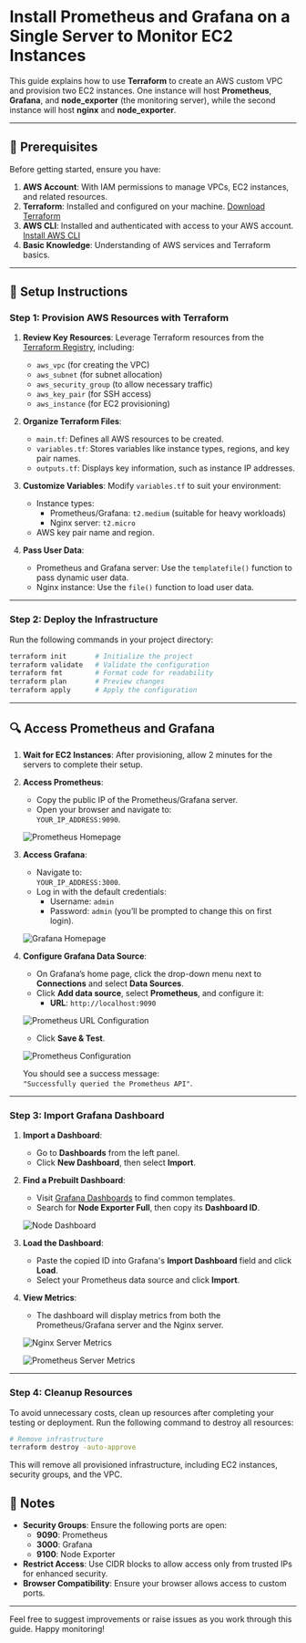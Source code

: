 # **Install Prometheus and Grafana on a Single Server to Monitor EC2 Instances**

This guide explains how to use **Terraform** to create an AWS custom VPC and provision two EC2 instances. One instance will host **Prometheus**, **Grafana**, and **node_exporter** (the monitoring server), while the second instance will host **nginx** and **node_exporter**.

---

## 🔧 **Prerequisites**

Before getting started, ensure you have:

1. **AWS Account**: With IAM permissions to manage VPCs, EC2 instances, and related resources.
2. **Terraform**: Installed and configured on your machine. [Download Terraform](https://www.terraform.io/downloads.html)
3. **AWS CLI**: Installed and authenticated with access to your AWS account. [Install AWS CLI](https://docs.aws.amazon.com/cli/latest/userguide/getting-started-install.html)
4. **Basic Knowledge**: Understanding of AWS services and Terraform basics.

---

## 🚀 **Setup Instructions**

### **Step 1: Provision AWS Resources with Terraform**

1. **Review Key Resources**:
   Leverage Terraform resources from the [Terraform Registry](https://registry.terraform.io/), including:
   - `aws_vpc` (for creating the VPC)
   - `aws_subnet` (for subnet allocation)
   - `aws_security_group` (to allow necessary traffic)
   - `aws_key_pair` (for SSH access)
   - `aws_instance` (for EC2 provisioning)

2. **Organize Terraform Files**:
   - `main.tf`: Defines all AWS resources to be created.
   - `variables.tf`: Stores variables like instance types, regions, and key pair names.
   - `outputs.tf`: Displays key information, such as instance IP addresses.

3. **Customize Variables**:
   Modify `variables.tf` to suit your environment:
   - Instance types:
     - Prometheus/Grafana: `t2.medium` (suitable for heavy workloads)
     - Nginx server: `t2.micro`
   - AWS key pair name and region.

4. **Pass User Data**:
   - Prometheus and Grafana server: Use the `templatefile()` function to pass dynamic user data.
   - Nginx instance: Use the `file()` function to load user data.

---

### **Step 2: Deploy the Infrastructure**

Run the following commands in your project directory:

```bash
terraform init       # Initialize the project
terraform validate   # Validate the configuration
terraform fmt        # Format code for readability
terraform plan       # Preview changes
terraform apply      # Apply the configuration
```

---

## 🔍 **Access Prometheus and Grafana**

1. **Wait for EC2 Instances**:
   After provisioning, allow 2 minutes for the servers to complete their setup.

2. **Access Prometheus**:
   - Copy the public IP of the Prometheus/Grafana server.
   - Open your browser and navigate to:  
     `YOUR_IP_ADDRESS:9090`.

   ![Prometheus Homepage](imgs/1.prometheus_homepage.png)

3. **Access Grafana**:
   - Navigate to:  
     `YOUR_IP_ADDRESS:3000`.
   - Log in with the default credentials:
     - Username: `admin`
     - Password: `admin` (you’ll be prompted to change this on first login).

   ![Grafana Homepage](imgs/2.grafana_homepage.png)

4. **Configure Grafana Data Source**:
   - On Grafana’s home page, click the drop-down menu next to **Connections** and select **Data Sources**.
   - Click **Add data source**, select **Prometheus**, and configure it:
     - **URL**: `http://localhost:9090`

    ![Prometheus URL Configuration](imgs/6.url_config.png)

   - Click **Save & Test**.

   ![Prometheus Configuration](imgs/3.prom_config.png)

   You should see a success message:  
   `"Successfully queried the Prometheus API"`.

---

### **Step 3: Import Grafana Dashboard**

1. **Import a Dashboard**:
   - Go to **Dashboards** from the left panel.
   - Click **New Dashboard**, then select **Import**.

2. **Find a Prebuilt Dashboard**:
   - Visit [Grafana Dashboards](https://grafana.com/dashboards) to find common templates.
   - Search for **Node Exporter Full**, then copy its **Dashboard ID**.

   ![Node Dashboard](imgs/7.node_dashboard.png)

3. **Load the Dashboard**:
   - Paste the copied ID into Grafana's **Import Dashboard** field and click **Load**.
   - Select your Prometheus data source and click **Import**.

4. **View Metrics**:
   - The dashboard will display metrics from both the Prometheus/Grafana server and the Nginx server.

   ![Nginx Server Metrics](imgs/4.nginx_server.png)  

   ![Prometheus Server Metrics](imgs/5.prom_server.png)

---

### **Step 4: Cleanup Resources**

To avoid unnecessary costs, clean up resources after completing your testing or deployment. Run the following command to destroy all resources:
```bash
# Remove infrastructure
terraform destroy -auto-approve
```
This will remove all provisioned infrastructure, including EC2 instances, security groups, and the VPC.

## 📄 **Notes**

- **Security Groups**: Ensure the following ports are open:
  - **9090**: Prometheus
  - **3000**: Grafana
  - **9100**: Node Exporter
- **Restrict Access**: Use CIDR blocks to allow access only from trusted IPs for enhanced security.
- **Browser Compatibility**: Ensure your browser allows access to custom ports.

---

Feel free to suggest improvements or raise issues as you work through this guide. Happy monitoring!
